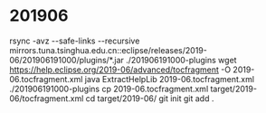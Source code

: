 # 201906


rsync -avz  --safe-links   --recursive     mirrors.tuna.tsinghua.edu.cn::eclipse/releases/2019-06/201906191000/plugins/*.jar   ./201906191000-plugins
wget https://help.eclipse.org/2019-06/advanced/tocfragment -O 2019-06.tocfragment.xml
java ExtractHelpLib 2019-06.tocfragment.xml ./201906191000-plugins
cp 2019-06.tocfragment.xml target/2019-06/tocfragment.xml
cd target/2019-06/
git init
git add .





